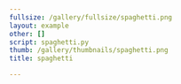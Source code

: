 ```yaml
---
fullsize: /gallery/fullsize/spaghetti.png
layout: example
other: []
script: spaghetti.py
thumb: /gallery/thumbnails/spaghetti.png
title: spaghetti

---
```

